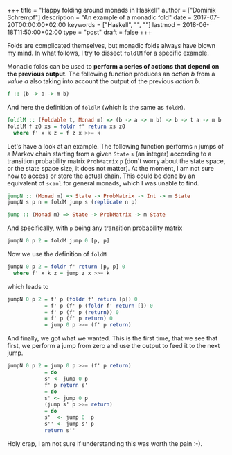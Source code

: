 +++
title = "Happy folding around monads in Haskell"
author = ["Dominik Schrempf"]
description = "An example of a monadic fold"
date = 2017-07-20T00:00:00+02:00
keywords = ["Haskell", "", ""]
lastmod = 2018-06-18T11:50:00+02:00
type = "post"
draft = false
+++

Folds are complicated themselves, but monadic folds always have blown my mind.
In what follows, I try to dissect `foldlM` for a specific example.

Monadic folds can be used to **perform a series of actions that depend on the
previous output**. The following function produces an _action b_ from a _value a_
also taking into account the output of the previous _action b_.

```haskell
f :: (b -> a -> m b)
```

And here the definition of `foldlM` (which is the same as `foldM`).

```haskell
foldlM :: (Foldable t, Monad m) => (b -> a -> m b) -> b -> t a -> m b
foldlM f z0 xs = foldr f' return xs z0
  where f' x k z = f z x >>= k
```

Let's have a look at an example. The following function performs `n` jumps of a
Markov chain starting from a given `State` `s` (an integer) according to a
transition probability matrix `ProbMatrix` `p` (don't worry about the state
space, or the state space size, it does not matter). At the moment, I am not
sure how to access or store the actual chain. This could be done by an
equivalent of `scanl` for general monads, which I was unable to find.

```haskell
jumpN :: (Monad m) => State -> ProbMatrix -> Int -> m State
jumpN s p n = foldM jump s (replicate n p)

jump :: (Monad m) => State -> ProbMatrix -> m State
```

And specifically, with `p` being any transition probability matrix

```haskell
jumpN 0 p 2 = foldM jump 0 [p, p]
```

Now we use the definition of `foldM`

```haskell
jumpN 0 p 2 = foldr f' return [p, p] 0
  where f' x k z = jump z x >>= k
```

which leads to

```haskell
jumpN 0 p 2 = f' p (foldr f' return [p]) 0
            = f' p (f' p (foldr f' return []) 0
            = f' p (f' p (return)) 0
            = f' p (f' p return) 0
            = jump 0 p >>= (f' p return)
```

And finally, we got what we wanted. This is the first time, that we see that
first, we perform a jump from zero and use the output to feed it to the next
jump.

```haskell
jumpN 0 p 2 = jump 0 p >>= (f' p return)
            = do
            s' <- jump 0 p
            f' p return s'
            = do
            s' <- jump 0 p
            (jump s' p >>= return)
            = do
            s'  <- jump 0  p
            s'' <- jump s' p
            return s''
```

Holy crap, I am not sure if understanding this was worth the pain :-).
